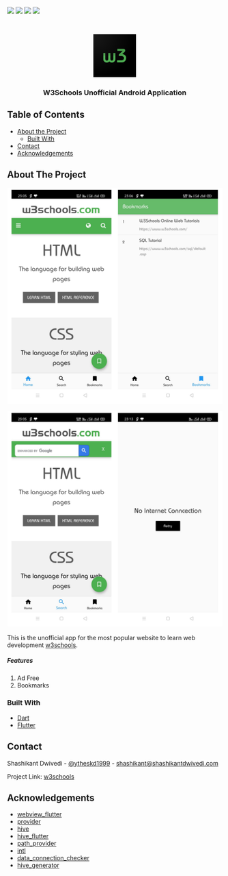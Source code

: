 <!-- PROJECT SHIELDS -->
<!--
*** I'm using markdown "reference style" links for readability.
*** Reference links are enclosed in brackets [ ] instead of parentheses ( ).
*** See the bottom of this document for the declaration of the reference variables
*** for contributors-url, forks-url, etc. This is an optional, concise syntax you may use.
*** https://www.markdownguide.org/basic-syntax/#reference-style-links
-->

![](https://img.shields.io/github/issues/shashikantdwivedi/w3school) ![](https://img.shields.io/github/forks/shashikantdwivedi/w3school) ![](https://img.shields.io/github/stars/shashikantdwivedi/w3school) ![](https://img.shields.io/twitter/url?style=social&url=https%3A%2F%2Fgithub.com%2Fshashikantdwivedi%2Fw3school)

<!-- PROJECT LOGO -->
<br />

<p align="center">
  <a href="https://github.com/shashikantdwivedi/w3school">
    <img src="README/logo.png" alt="Logo" width="100" height="100">
  </a>

  <h3 align="center">W3Schools Unofficial Android Application</h3>





<!-- TABLE OF CONTENTS -->
## Table of Contents

* [About the Project](#about-the-project)
  * [Built With](#built-with)
* [Contact](#contact)
* [Acknowledgements](#acknowledgements)



<!-- ABOUT THE PROJECT -->
## About The Project

![ss1](README/ss1.jpg)

![](README/ss2.jpg)

This is the unofficial app for the most popular website to learn web development [w3schools](https://w3schools.com/).

##### Features

1. Ad Free
2. Bookmarks

### Built With
* [Dart](https://dart.dev)
* [Flutter](https://flutter.dev)



<!-- CONTACT -->

## Contact

Shashikant Dwivedi - [@ytheskd1999](https://twitter.com/theskd1999) - shashikant@shashikantdwivedi.com

Project Link: [w3schools](https://github.com/shashikantdwivedi/w3school)



<!-- ACKNOWLEDGEMENTS -->
## Acknowledgements
* [webview_flutter](https://pub.dev/packages/webview_flutter)
* [provider](https://pub.dev/packages/provider)
* [hive](https://pub.dev/packages/hive)
* [hive_flutter](https://pub.dev/packages/hive_flutter)
* [path_provider](https://pub.dev/packages/path_provider)
* [intl](https://pub.dev/packages/intl)
* [data_connection_checker](https://pub.dev/packages/data_connection_checker)
* [hive_generator](https://pub.dev/packages/hive_generator)

